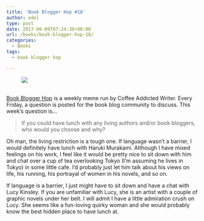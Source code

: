 ```yaml
---
title: 'Book Blogger Hop #18'
author: edel
type: post
date: 2017-06-09T07:24:36+00:00
url: /books/book-blogger-hop-18/
categories:
  - Books
tags:
  - book blogger hop

---
```

<figure><a rel="_nofollow" href="http://www.coffeeaddictedwriter.com/p/blog-page.html"><img src="https://i1.wp.com/3.bp.blogspot.com/-2bKizvp-A9w/WEjGAM4OjJI/AAAAAAAAV50/nU3xHQNtvSQQ8dRsB8OueG061E99KPrYACLcB/s1600/Book%2BBlogger%2BHop%2B%2528Final%2529.png?w=663&#038;ssl=1" data-recalc-dims="1" /></a></figure> 

<a rel="_nofollow" href="http://www.coffeeaddictedwriter.com/p/blog-page.html"></a>

<a rel="_nofollow" href="http://www.coffeeaddictedwriter.com/p/blog-page.html"><br /> </a><a rel="_nofollow" href="http://www.coffeeaddictedwriter.com/p/blog-page.html">Book Blogger Hop</a> is a weekly meme run by Coffee Addicted Writer. Every Friday, a question is posted for the book blog community to discuss. This week&#8217;s question is&#8230;

> If you could have lunch with any living authors and/or book bloggers, who would you choose and why?

Oh man, the living restriction is a tough one. If language wasn&#8217;t a barrier, I would definitely have lunch with Haruki Murakami. Although I have mixed feelings on his work, I feel like it would be pretty nice to sit down with him and chat over a cup of tea overlooking Tokyo (I&#8217;m assuming he lives in Tokyo) in some little cafe. I&#8217;d probably just let him talk about his views on life, his running, his portrayal of women in his novels, and so on.

If language is a barrier, I just might have to sit down and have a chat with Lucy Kinsley. If you are unfamiliar with Lucy, she is an artist with a couple of graphic novels under her belt. I will admit I have a little admiration crush on Lucy. She seems like a fun-loving quirky woman and she would probably know the best hidden place to have lunch at.